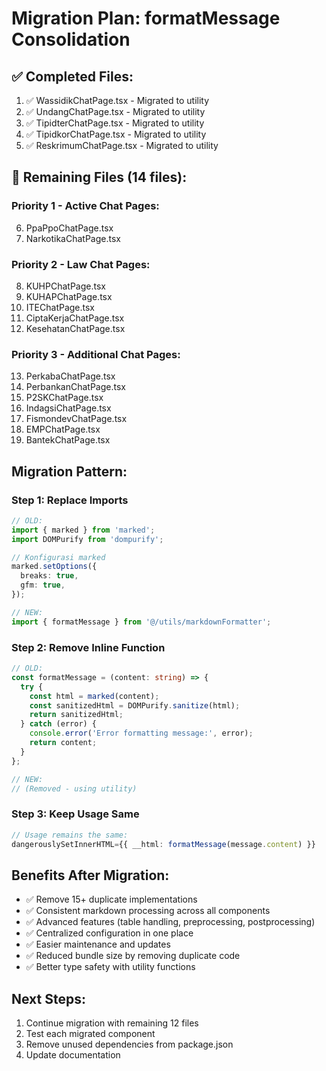# Migration Plan: formatMessage Consolidation

## ✅ **Completed Files:**
1. ✅ WassidikChatPage.tsx - Migrated to utility
2. ✅ UndangChatPage.tsx - Migrated to utility  
3. ✅ TipidterChatPage.tsx - Migrated to utility
4. ✅ TipidkorChatPage.tsx - Migrated to utility
5. ✅ ReskrimumChatPage.tsx - Migrated to utility

## 🔄 **Remaining Files (14 files):**

### **Priority 1 - Active Chat Pages:**
6. PpaPpoChatPage.tsx
7. NarkotikaChatPage.tsx

### **Priority 2 - Law Chat Pages:**
8. KUHPChatPage.tsx
9. KUHAPChatPage.tsx
10. ITEChatPage.tsx
11. CiptaKerjaChatPage.tsx
12. KesehatanChatPage.tsx

### **Priority 3 - Additional Chat Pages:**
13. PerkabaChatPage.tsx
14. PerbankanChatPage.tsx
15. P2SKChatPage.tsx
16. IndagsiChatPage.tsx
17. FismondevChatPage.tsx
18. EMPChatPage.tsx
19. BantekChatPage.tsx

## **Migration Pattern:**

### **Step 1: Replace Imports**
```typescript
// OLD:
import { marked } from 'marked';
import DOMPurify from 'dompurify';

// Konfigurasi marked
marked.setOptions({
  breaks: true,
  gfm: true,
});

// NEW:
import { formatMessage } from '@/utils/markdownFormatter';
```

### **Step 2: Remove Inline Function**
```typescript
// OLD:
const formatMessage = (content: string) => {
  try {
    const html = marked(content);
    const sanitizedHtml = DOMPurify.sanitize(html);
    return sanitizedHtml;
  } catch (error) {
    console.error('Error formatting message:', error);
    return content;
  }
};

// NEW:
// (Removed - using utility)
```

### **Step 3: Keep Usage Same**
```typescript
// Usage remains the same:
dangerouslySetInnerHTML={{ __html: formatMessage(message.content) }}
```

## **Benefits After Migration:**
- ✅ Remove 15+ duplicate implementations
- ✅ Consistent markdown processing across all components
- ✅ Advanced features (table handling, preprocessing, postprocessing)
- ✅ Centralized configuration in one place
- ✅ Easier maintenance and updates
- ✅ Reduced bundle size by removing duplicate code
- ✅ Better type safety with utility functions

## **Next Steps:**
1. Continue migration with remaining 12 files
2. Test each migrated component
3. Remove unused dependencies from package.json
4. Update documentation 